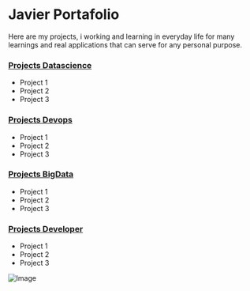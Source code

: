# Javier Portafolio
Here are my projects, i working and learning in everyday life for many learnings and real applications that can serve for any personal purpose.

### [Projects Datascience](http://www.google.com)
- Project 1
- Project 2
- Project 3

### [Projects Devops](http://www.google.com)
- Project 1
- Project 2
- Project 3

### [Projects BigData](http://www.google.com)
- Project 1
- Project 2
- Project 3

### [Projects Developer](http://www.google.com)
- Project 1
- Project 2
- Project 3

![Image](src)
